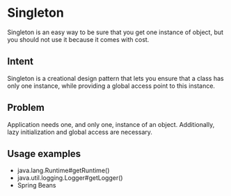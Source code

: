 # Singleton

Singleton is an easy way to be sure that you get one instance of object, but you should not use it because it comes with cost.

## Intent

Singleton is a creational design pattern that lets you ensure that a class has only one instance,
while providing a global access point to this instance.

## Problem
Application needs one, and only one, instance of an object. Additionally,
lazy initialization and global access are necessary.

## Usage examples

* java.lang.Runtime#getRuntime()
* java.util.logging.Logger#getLogger()
* Spring Beans
